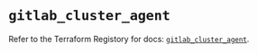 # `gitlab_cluster_agent`

Refer to the Terraform Registory for docs: [`gitlab_cluster_agent`](https://registry.terraform.io/providers/gitlabhq/gitlab/16.3.0/docs/resources/cluster_agent).

